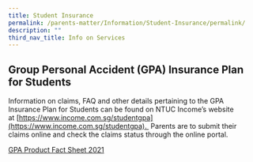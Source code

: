```yaml
---
title: Student Insurance
permalink: /parents-matter/Information/Student-Insurance/permalink/
description: ""
third_nav_title: Info on Services
---
```

## **Group Personal Accident (GPA) Insurance Plan for Students**

Information on claims, FAQ and other details pertaining to the GPA Insurance Plan for Students can be found on NTUC Income’s website at [https://www.income.com.sg/studentgpa](https://www.income.com.sg/studentgpa).  Parents are to submit their claims online and check the claims status through the online portal.

[GPA Product Fact Sheet 2021](/files/GPA-Product-Fact-Sheet-2021.pdf)